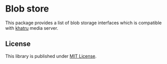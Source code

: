 # Blob store

This package provides a list of blob storage interfaces which is compatible with [khatru](https://github.com/fiatjaf/khatru) media server.


## License

This library is published under [MIT License](./LICENSE).
